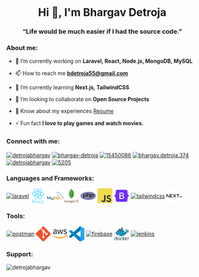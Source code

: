 <h1 align="center">Hi 👋, I'm Bhargav Detroja</h1>
<h3 align="center">“Life would be much easier if I had the source code.”</h3>


<h3 align="left"> About me: </h3>

- 🔭 I’m currently working on **Laravel, React, Node.js, MongoDB, MySQL**

- 📫 How to reach me **bdetroja55@gmail.com**

- 🌱 I’m currently learning **Next.js, TailwindCSS**

- 👯 I’m looking to collaborate on **Open Source Projects**

- 📄 Know about my experiences [Resume](https://drive.google.com/file/d/1)

- ⚡ Fun fact **I love to play games and watch movies.**



<h3 align="left">Connect with me:</h3>
<p align="left">
    <a href="https://twitter.com/detrojabhargav" target="blank"><img align="center" src="https://raw.githubusercontent.com/rahuldkjain/github-profile-readme-generator/master/src/images/icons/Social/twitter.svg" alt="detrojabhargav" height="30" width="40" /></a>
    <a href="https://linkedin.com/in/bhargav-detroja" target="blank"><img align="center" src="https://raw.githubusercontent.com/rahuldkjain/github-profile-readme-generator/master/src/images/icons/Social/linked-in-alt.svg" alt="bhargav-detroja" height="30" width="40" /></a>
    <a href="https://stackoverflow.com/users/15450086" target="blank"><img align="center" src="https://raw.githubusercontent.com/rahuldkjain/github-profile-readme-generator/master/src/images/icons/Social/stack-overflow.svg" alt="15450086" height="30" width="40" /></a>
    <a href="https://fb.com/bhargav.detroja.374" target="blank"><img align="center" src="https://raw.githubusercontent.com/rahuldkjain/github-profile-readme-generator/master/src/images/icons/Social/facebook.svg" alt="bhargav.detroja.374" height="30" width="40" /></a>
    <a href="https://instagram.com/detrojabhargav" target="blank"><img align="center" src="https://raw.githubusercontent.com/rahuldkjain/github-profile-readme-generator/master/src/images/icons/Social/instagram.svg" alt="detrojabhargav" height="30" width="40" /></a>
    <a href="https://discord.gg/5205" target="blank"><img align="center" src="https://raw.githubusercontent.com/rahuldkjain/github-profile-readme-generator/master/src/images/icons/Social/discord.svg" alt="5205" height="30" width="40" /></a>
</p>

<h3 align="left">Languages and Frameworks:</h3>
<p align="left"> 
    <a href="https://laravel.com/" target="_blank"><img src="https://www.vectorlogo.zone/logos/laravel/laravel-icon.svg" alt="laravel" width="40" height="40" align="center" /></a>
    <a href="https://reactjs.org/" target="_blank"><img src="https://raw.githubusercontent.com/devicons/devicon/master/icons/react/react-original-wordmark.svg" alt="react" width="40" height="40" align="center" /></a>
    <a href="https://www.mysql.com/" target="_blank"><img src="https://raw.githubusercontent.com/devicons/devicon/master/icons/mysql/mysql-original-wordmark.svg" alt="mysql" width="40" height="40" align="center" /> </a>
    <a href="https://www.mongodb.com/" target="_blank"><img src="https://raw.githubusercontent.com/devicons/devicon/master/icons/mongodb/mongodb-original-wordmark.svg" alt="mongodb" width="40" height="40" align="center" /></a>
    <a href="https://www.php.net" target="_blank"><img src="https://raw.githubusercontent.com/devicons/devicon/master/icons/php/php-original.svg" alt="php" width="40" height="40" align="center" /></a>
    <a href="https://www.javascript.com" target="_blank"><img src="https://raw.githubusercontent.com/devicons/devicon/master/icons/javascript/javascript-original.svg" alt="javascript" width="40" height="40" align="center" /></a>
    <a href="https://getbootstrap.com" target="_blank"><img src="https://raw.githubusercontent.com/devicons/devicon/master/icons/bootstrap/bootstrap-plain.svg" alt="bootstrap" width="40" height="40" align="center" /></a>
    <a href="https://tailwindcss.com" target="_blank"><img src="https://www.vectorlogo.zone/logos/tailwindcss/tailwindcss-icon.svg" alt="tailwindcss" width="40" height="40" align="center" /></a>
    <a href="https://nextjs.org/" target="_blank"><img src="https://raw.githubusercontent.com/devicons/devicon/master/icons/nextjs/nextjs-original-wordmark.svg" alt="nextjs" width="40" height="40" align="center" /></a>
</p>

<h3 align="left">Tools:</h3>
<p align="left">
    <a href="https://www.postman.com/" target="_blank"><img src="https://www.vectorlogo.zone/logos/getpostman/getpostman-icon.svg" alt="postman" width="40" height="40" align="center" /></a>
    <a href="https://git-scm.com/" target="_blank"><img src="https://raw.githubusercontent.com/devicons/devicon/master/icons/git/git-original.svg" alt="git" width="40" height="40" align="center" /></a>
    <a href="https://aws.amazon.com/" target="_blank"><img src="https://raw.githubusercontent.com/devicons/devicon/master/icons/amazonwebservices/amazonwebservices-original-wordmark.svg" alt="aws" width="40" height="40" align="center" /></a>
    <a href="https://code.visualstudio.com/" target="_blank"><img src="https://raw.githubusercontent.com/devicons/devicon/master/icons/vscode/vscode-original.svg" alt="vscode" width="40" height="40" align="center" /></a>
    <a href="https://firebase.google.com/" target="_blank"><img src="https://www.vectorlogo.zone/logos/firebase/firebase-icon.svg" alt="firebase" width="40" height="40" align="center" /></a>
    <a href="https://www.docker.com/" target="_blank"><img src="https://raw.githubusercontent.com/devicons/devicon/master/icons/docker/docker-original-wordmark.svg" alt="docker" width="40" height="40" align="center" /></a>
    <a href="https://www.jenkins.io/" target="_blank"><img src="https://www.vectorlogo.zone/logos/jenkins/jenkins-icon.svg" alt="jenkins" width="40" height="40" align="center" /></a>
</p>

<h3 align="left">Support:</h3>
<p><a href="https://www.buymeacoffee.com/detrojabhargav"><img align="left" src="https://cdn.buymeacoffee.com/buttons/v2/default-yellow.png" height="50" width="210" alt="detrojabhargav" /></a></p><br><br>
